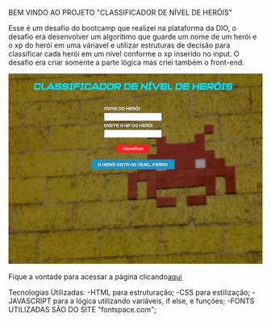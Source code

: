 BEM VINDO AO PROJETO "CLASSIFICADOR DE NÍVEL DE HERÓIS"

Esse é um desafio do bootcamp que realizei na plataforma da DIO, o desafio era desenvolver um algorítimo que guarde um nome de um herói e o xp do herói em uma váriavel e utilizar estruturas de decisão para classificar cada herói em um nível conforme o xp inserido no input. O desafio era criar somente a parte lógica mas criei também o front-end.

![Meu print](/imgs/prototipo.png)


Fique a vontade para acessar a página clicando[aqui]("https://bryansilvacm.github.io/classificador-de-nivel-de-herois-dio/")

Tecnologias Utilizadas:
-HTML para estruturação;
-CSS para estilização;
-JAVASCRIPT para a lógica utilizando variáveis, if else, e funções;
-FONTS UTILIZADAS SÃO DO SITE "fontspace.com";


